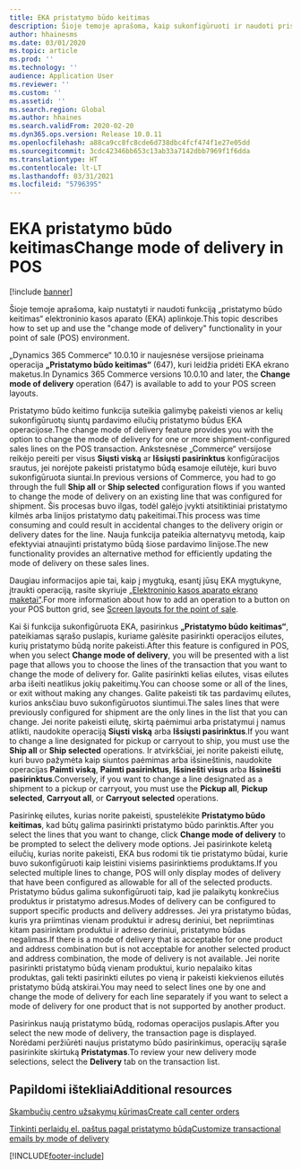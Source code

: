 ```yaml
---
title: EKA pristatymo būdo keitimas
description: Šioje temoje aprašoma, kaip sukonfigūruoti ir naudoti pristatymo būdo keitimą, esantį EKA.
author: hhainesms
ms.date: 03/01/2020
ms.topic: article
ms.prod: ''
ms.technology: ''
audience: Application User
ms.reviewer: ''
ms.custom: ''
ms.assetid: ''
ms.search.region: Global
ms.author: hhaines
ms.search.validFrom: 2020-02-20
ms.dyn365.ops.version: Release 10.0.11
ms.openlocfilehash: a88ca9cc8fc8cde6d738dbc4fcf474f1e27e05dd
ms.sourcegitcommit: 3cdc42346bb653c13ab33a7142dbb7969f1f6dda
ms.translationtype: HT
ms.contentlocale: lt-LT
ms.lasthandoff: 03/31/2021
ms.locfileid: "5796395"
---
```

# <a name="change-mode-of-delivery-in-pos"></a><span data-ttu-id="59273-103">EKA pristatymo būdo keitimas</span><span class="sxs-lookup"><span data-stu-id="59273-103">Change mode of delivery in POS</span></span>

[!include [banner](includes/banner.md)]

<span data-ttu-id="59273-104">Šioje temoje aprašoma, kaip nustatyti ir naudoti funkciją „pristatymo būdo keitimas“ elektroninio kasos aparato (EKA) aplinkoje.</span><span class="sxs-lookup"><span data-stu-id="59273-104">This topic describes how to set up and use the "change mode of delivery" functionality in your point of sale (POS) environment.</span></span> 

<span data-ttu-id="59273-105">„Dynamics 365 Commerce“ 10.0.10 ir naujesnėse versijose prieinama operacija **„Pristatymo būdo keitimas“** (647), kuri leidžia pridėti EKA ekrano maketus.</span><span class="sxs-lookup"><span data-stu-id="59273-105">In Dynamics 365 Commerce versions 10.0.10 and later, the **Change mode of delivery** operation (647) is available to add to your POS screen layouts.</span></span>

<span data-ttu-id="59273-106">Pristatymo būdo keitimo funkcija suteikia galimybę pakeisti vienos ar kelių sukonfigūruotų siuntų pardavimo eilučių pristatymo būdus EKA operacijose.</span><span class="sxs-lookup"><span data-stu-id="59273-106">The change mode of delivery feature provides you with the option to change the mode of delivery for one or more shipment-configured sales lines on the POS transaction.</span></span> <span data-ttu-id="59273-107">Ankstesnėse „Commerce“ versijose reikėjo pereiti per visus **Siųsti viską** ar **Išsiųsti pasirinktus** konfigūracijos srautus, jei norėjote pakeisti pristatymo būdą esamoje eilutėje, kuri buvo sukonfigūruota siuntai.</span><span class="sxs-lookup"><span data-stu-id="59273-107">In previous versions of Commerce, you had to go through the full **Ship all** or **Ship selected** configuration flows if you wanted to change the mode of delivery on an existing line that was configured for shipment.</span></span> <span data-ttu-id="59273-108">Šis procesas buvo ilgas, todėl galėjo įvykti atsitiktiniai pristatymo kilmės arba linijos pristatymo datų pakeitimai.</span><span class="sxs-lookup"><span data-stu-id="59273-108">This process was time consuming and could result in accidental changes to the delivery origin or delivery dates for the line.</span></span> <span data-ttu-id="59273-109">Nauja funkcija pateikia alternatyvų metodą, kaip efektyviai atnaujinti pristatymo būdą šiose pardavimo linijose.</span><span class="sxs-lookup"><span data-stu-id="59273-109">The new functionality provides an alternative method for efficiently updating the mode of delivery on these sales lines.</span></span>

<span data-ttu-id="59273-110">Daugiau informacijos apie tai, kaip į mygtuką, esantį jūsų EKA mygtukyne, įtraukti operaciją, rasite skyriuje [„Elektroninio kasos aparato ekrano maketai“](https://docs.microsoft.com/dynamics365/commerce/pos-screen-layouts).</span><span class="sxs-lookup"><span data-stu-id="59273-110">For more information about how to add an operation to a button on your POS button grid, see [Screen layouts for the point of sale](https://docs.microsoft.com/dynamics365/commerce/pos-screen-layouts).</span></span>

<span data-ttu-id="59273-111">Kai ši funkcija sukonfigūruota EKA, pasirinkus **„Pristatymo būdo keitimas“**, pateikiamas sąrašo puslapis, kuriame galėsite pasirinkti operacijos eilutes, kurių pristatymo būdą norite pakeisti.</span><span class="sxs-lookup"><span data-stu-id="59273-111">After this feature is configured in POS, when you select **Change mode of delivery**, you will be presented with a list page that allows you to choose the lines of the transaction that you want to change the mode of delivery for.</span></span> <span data-ttu-id="59273-112">Galite pasirinkti kelias eilutes, visas eilutes arba išeiti neatlikus jokių pakeitimų.</span><span class="sxs-lookup"><span data-stu-id="59273-112">You can choose some or all of the lines, or exit without making any changes.</span></span> <span data-ttu-id="59273-113">Galite pakeisti tik tas pardavimų eilutes, kurios anksčiau buvo sukonfigūruotos siuntimui.</span><span class="sxs-lookup"><span data-stu-id="59273-113">The sales lines that were previously configured for shipment are the only lines in the list that you can change.</span></span> <span data-ttu-id="59273-114">Jei norite pakeisti eilutę, skirtą paėmimui arba pristatymui į namus atlikti, naudokite operaciją **Siųsti viską** arba **Išsiųsti pasirinktus**.</span><span class="sxs-lookup"><span data-stu-id="59273-114">If you want to change a line designated for pickup or carryout to ship, you must use the **Ship all** or **Ship selected** operations.</span></span> <span data-ttu-id="59273-115">Ir atvirkščiai, jei norite pakeisti eilutę, kuri buvo pažymėta kaip siuntos paėmimas arba išsineštinis, naudokite operacijas **Paimti viską**, **Paimti pasirinktus**, **Išsinešti visus** arba **Išsinešti pasirinktus**.</span><span class="sxs-lookup"><span data-stu-id="59273-115">Conversely, if you want to change a line designated as a shipment to a pickup or carryout, you must use the  **Pickup all**, **Pickup selected**, **Carryout all**, or **Carryout selected** operations.</span></span>

<span data-ttu-id="59273-116">Pasirinkę eilutes, kurias norite pakeisti, spustelėkite **Pristatymo būdo keitimas**, kad būtų galima pasirinkti pristatymo būdo parinktis.</span><span class="sxs-lookup"><span data-stu-id="59273-116">After you select the lines that you want to change, click **Change mode of delivery** to be prompted to select the delivery mode options.</span></span> <span data-ttu-id="59273-117">Jei pasirinkote keletą eilučių, kurias norite pakeisti, EKA bus rodomi tik tie pristatymo būdai, kurie buvo sukonfigūruoti kaip leistini visiems pasirinktiems produktams.</span><span class="sxs-lookup"><span data-stu-id="59273-117">If you selected multiple lines to change, POS will only display modes of delivery that have been configured as allowable for all of the selected products.</span></span> <span data-ttu-id="59273-118">Pristatymo būdus galima sukonfigūruoti taip, kad jie palaikytų konkrečius produktus ir pristatymo adresus.</span><span class="sxs-lookup"><span data-stu-id="59273-118">Modes of delivery can be configured to support specific products and delivery addresses.</span></span> <span data-ttu-id="59273-119">Jei yra pristatymo būdas, kuris yra priimtinas vienam produktui ir adresų deriniui, bet nepriimtinas kitam pasirinktam produktui ir adreso deriniui, pristatymo būdas negalimas.</span><span class="sxs-lookup"><span data-stu-id="59273-119">If there is a mode of delivery that is acceptable for one product and address combination but is not acceptable for another selected product and address combination, the mode of delivery is not available.</span></span> <span data-ttu-id="59273-120">Jei norite pasirinkti pristatymo būdą vienam produktui, kurio nepalaiko kitas produktas, gali tekti pasirinkti eilutes po vieną ir pakeisti kiekvienos eilutės pristatymo būdą atskirai.</span><span class="sxs-lookup"><span data-stu-id="59273-120">You may need to select lines one by one and change the mode of delivery for each line separately if you want to select a mode of delivery for one product that is not supported by another product.</span></span>  

<span data-ttu-id="59273-121">Pasirinkus naują pristatymo būdą, rodomas operacijos puslapis.</span><span class="sxs-lookup"><span data-stu-id="59273-121">After you select the new mode of delivery, the transaction page is displayed.</span></span> <span data-ttu-id="59273-122">Norėdami peržiūrėti naujus pristatymo būdo pasirinkimus, operacijų sąraše pasirinkite skirtuką **Pristatymas**.</span><span class="sxs-lookup"><span data-stu-id="59273-122">To review your new delivery mode selections, select the **Delivery** tab on the transaction list.</span></span>

## <a name="additional-resources"></a><span data-ttu-id="59273-123">Papildomi ištekliai</span><span class="sxs-lookup"><span data-stu-id="59273-123">Additional resources</span></span>

[<span data-ttu-id="59273-124">Skambučių centro užsakymų kūrimas</span><span class="sxs-lookup"><span data-stu-id="59273-124">Create call center orders</span></span>](tasks/create-call-center-orders.md)

[<span data-ttu-id="59273-125">Tinkinti perlaidų el. paštus pagal pristatymo būdą</span><span class="sxs-lookup"><span data-stu-id="59273-125">Customize transactional emails by mode of delivery</span></span>](customize-email-delivery-mode.md)


[!INCLUDE[footer-include](../includes/footer-banner.md)]